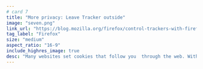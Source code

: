 ```yaml
---
# card 7
title: "More privacy: Leave Tracker outside"
image: "seven.png"
link_url: "https://blog.mozilla.org/firefox/control-trackers-with-firefox/?utm_source=www.mozilla.org&utm_medium=referral&utm_campaign=election&utm_content=card"
tag_label: "Firefox"
size: "medium"
aspect_ratio: "16-9"
include_highres_image: true
desc: "Many websites set cookies that follow you  through the web. With Firefox you can easily block online tracking."
---
```

